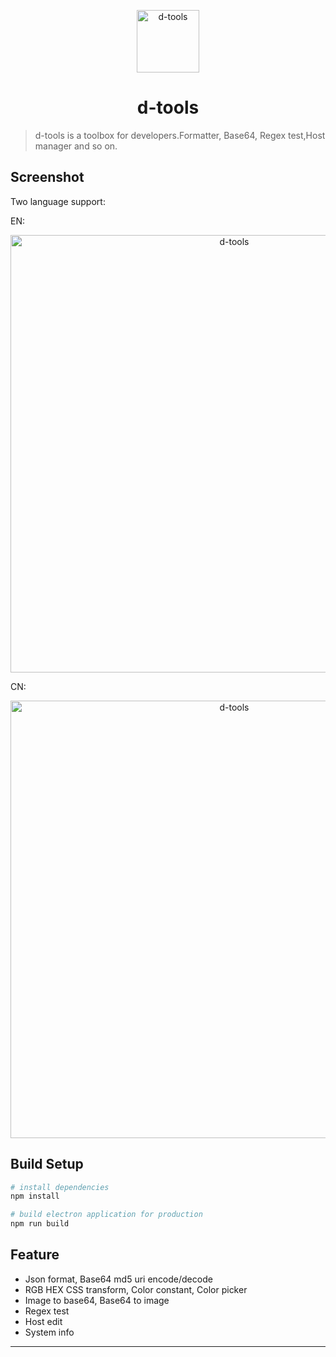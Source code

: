<p align="center"><img src="http://liuhuihao.com/wp-content/uploads/2018/08/256x256.png" alt="d-tools" width="100" height="100"></p>

<h1 align="center">d-tools</h1>

> d-tools is a toolbox for developers.Formatter, Base64, Regex test,Host manager and so on.
## Screenshot
Two language support:

EN:
<p align="center">
<img src="https://github.com/geminate/d-tools/blob/master/blob/master/img/EN_0.1.1.png" alt="d-tools" width="700">
</p>
CN:
<p align="center">
<img src="https://github.com/geminate/d-tools/blob/master/blob/master/img/CN_0.1.1.png" alt="d-tools" width="700">
</p>

## Build Setup

``` bash
# install dependencies
npm install

# build electron application for production
npm run build
```

## Feature

* Json format, Base64 md5 uri encode/decode
* RGB HEX CSS transform, Color constant, Color picker
* Image to base64, Base64 to image
* Regex test
* Host edit
* System info

---